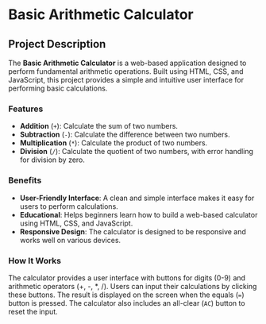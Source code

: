 # Basic Arithmetic Calculator

## Project Description

The **Basic Arithmetic Calculator** is a web-based application designed to perform fundamental arithmetic operations. Built using HTML, CSS, and JavaScript, this project provides a simple and intuitive user interface for performing basic calculations. 

### Features

- **Addition** (`+`): Calculate the sum of two numbers.
- **Subtraction** (`-`): Calculate the difference between two numbers.
- **Multiplication** (`*`): Calculate the product of two numbers.
- **Division** (`/`): Calculate the quotient of two numbers, with error handling for division by zero.

### Benefits

- **User-Friendly Interface**: A clean and simple interface makes it easy for users to perform calculations.
- **Educational**: Helps beginners learn how to build a web-based calculator using HTML, CSS, and JavaScript.
- **Responsive Design**: The calculator is designed to be responsive and works well on various devices.

### How It Works

The calculator provides a user interface with buttons for digits (0-9) and arithmetic operators (+, -, *, /). Users can input their calculations by clicking these buttons. The result is displayed on the screen when the equals (`=`) button is pressed. The calculator also includes an all-clear (`AC`) button to reset the input.
